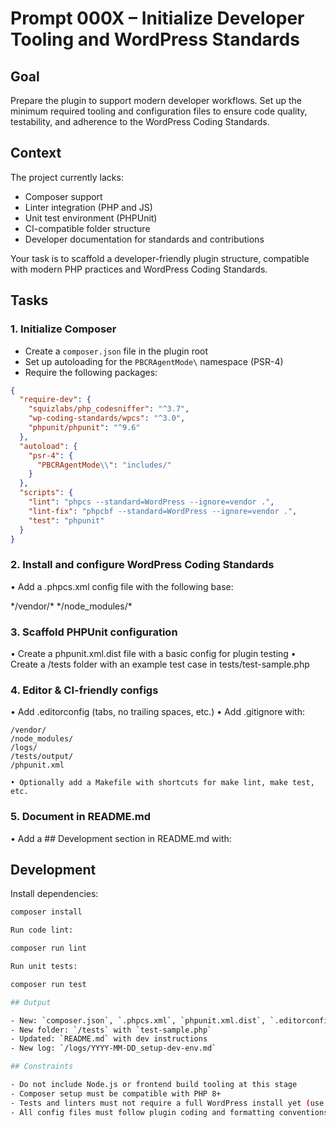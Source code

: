 # Prompt 000X – Initialize Developer Tooling and WordPress Standards

## Goal

Prepare the plugin to support modern developer workflows. Set up the minimum required tooling and configuration files to ensure code quality, testability, and adherence to the WordPress Coding Standards.

## Context

The project currently lacks:

- Composer support
- Linter integration (PHP and JS)
- Unit test environment (PHPUnit)
- CI-compatible folder structure
- Developer documentation for standards and contributions

Your task is to scaffold a developer-friendly plugin structure, compatible with modern PHP practices and WordPress Coding Standards.

## Tasks

### 1. Initialize Composer

- Create a `composer.json` file in the plugin root
- Set up autoloading for the `PBCRAgentMode\` namespace (PSR-4)
- Require the following packages:

```json
{
  "require-dev": {
    "squizlabs/php_codesniffer": "^3.7",
    "wp-coding-standards/wpcs": "^3.0",
    "phpunit/phpunit": "^9.6"
  },
  "autoload": {
    "psr-4": {
      "PBCRAgentMode\\": "includes/"
    }
  },
  "scripts": {
    "lint": "phpcs --standard=WordPress --ignore=vendor .",
    "lint-fix": "phpcbf --standard=WordPress --ignore=vendor .",
    "test": "phpunit"
  }
}
```

### 2. Install and configure WordPress Coding Standards

 • Add a .phpcs.xml config file with the following base:

<?xml version="1.0"?>
<ruleset name="PBCRAgentMode Standards">
  <rule ref="WordPress"/>
  <exclude-pattern>*/vendor/*</exclude-pattern>
  <exclude-pattern>*/node_modules/*</exclude-pattern>
</ruleset>

### 3. Scaffold PHPUnit configuration

 • Create a phpunit.xml.dist file with a basic config for plugin testing
 • Create a /tests folder with an example test case in tests/test-sample.php

### 4. Editor & CI-friendly configs

 • Add .editorconfig (tabs, no trailing spaces, etc.)
 • Add .gitignore with:

```
/vendor/
/node_modules/
/logs/
/tests/output/
/phpunit.xml
```

	• Optionally add a Makefile with shortcuts for make lint, make test, etc.

### 5. Document in README.md

 • Add a ## Development section in README.md with:

## Development

Install dependencies:

```bash
composer install

Run code lint:

composer run lint

Run unit tests:

composer run test

## Output

- New: `composer.json`, `.phpcs.xml`, `phpunit.xml.dist`, `.editorconfig`, `.gitignore`
- New folder: `/tests` with `test-sample.php`
- Updated: `README.md` with dev instructions
- New log: `/logs/YYYY-MM-DD_setup-dev-env.md`

## Constraints

- Do not include Node.js or frontend build tooling at this stage
- Composer setup must be compatible with PHP 8+
- Tests and linters must not require a full WordPress install yet (use stubs)
- All config files must follow plugin coding and formatting conventions
